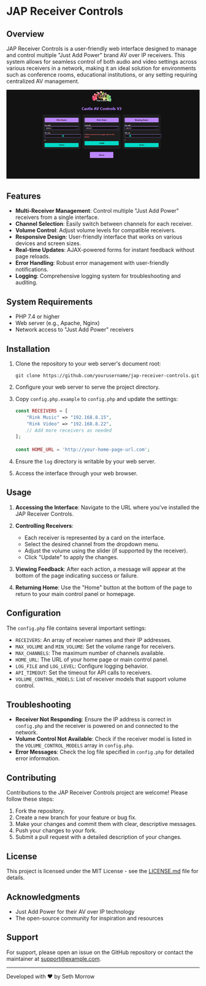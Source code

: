 # JAP Receiver Controls

## Overview

JAP Receiver Controls is a user-friendly web interface designed to manage and control multiple "Just Add Power" brand AV over IP receivers. This system allows for seamless control of both audio and video settings across various receivers in a network, making it an ideal solution for environments such as conference rooms, educational institutions, or any setting requiring centralized AV management.

![JAP Receiver Controls Logo](AV.png)

## Features

- **Multi-Receiver Management**: Control multiple "Just Add Power" receivers from a single interface.
- **Channel Selection**: Easily switch between channels for each receiver.
- **Volume Control**: Adjust volume levels for compatible receivers.
- **Responsive Design**: User-friendly interface that works on various devices and screen sizes.
- **Real-time Updates**: AJAX-powered forms for instant feedback without page reloads.
- **Error Handling**: Robust error management with user-friendly notifications.
- **Logging**: Comprehensive logging system for troubleshooting and auditing.

## System Requirements

- PHP 7.4 or higher
- Web server (e.g., Apache, Nginx)
- Network access to "Just Add Power" receivers

## Installation

1. Clone the repository to your web server's document root:
   ```
   git clone https://github.com/yourusername/jap-receiver-controls.git
   ```

2. Configure your web server to serve the project directory.

3. Copy `config.php.example` to `config.php` and update the settings:
   ```php
   const RECEIVERS = [
       "Rink Music" => "192.168.8.15",
       "Rink Video" => "192.168.8.22",
       // Add more receivers as needed
   ];

   const HOME_URL = 'http://your-home-page-url.com';
   ```

4. Ensure the `log` directory is writable by your web server.

5. Access the interface through your web browser.

## Usage

1. **Accessing the Interface**: Navigate to the URL where you've installed the JAP Receiver Controls.

2. **Controlling Receivers**: 
   - Each receiver is represented by a card on the interface.
   - Select the desired channel from the dropdown menu.
   - Adjust the volume using the slider (if supported by the receiver).
   - Click "Update" to apply the changes.

3. **Viewing Feedback**: After each action, a message will appear at the bottom of the page indicating success or failure.

4. **Returning Home**: Use the "Home" button at the bottom of the page to return to your main control panel or homepage.

## Configuration

The `config.php` file contains several important settings:

- `RECEIVERS`: An array of receiver names and their IP addresses.
- `MAX_VOLUME` and `MIN_VOLUME`: Set the volume range for receivers.
- `MAX_CHANNELS`: The maximum number of channels available.
- `HOME_URL`: The URL of your home page or main control panel.
- `LOG_FILE` and `LOG_LEVEL`: Configure logging behavior.
- `API_TIMEOUT`: Set the timeout for API calls to receivers.
- `VOLUME_CONTROL_MODELS`: List of receiver models that support volume control.

## Troubleshooting

- **Receiver Not Responding**: Ensure the IP address is correct in `config.php` and the receiver is powered on and connected to the network.
- **Volume Control Not Available**: Check if the receiver model is listed in the `VOLUME_CONTROL_MODELS` array in `config.php`.
- **Error Messages**: Check the log file specified in `config.php` for detailed error information.

## Contributing

Contributions to the JAP Receiver Controls project are welcome! Please follow these steps:

1. Fork the repository.
2. Create a new branch for your feature or bug fix.
3. Make your changes and commit them with clear, descriptive messages.
4. Push your changes to your fork.
5. Submit a pull request with a detailed description of your changes.

## License

This project is licensed under the MIT License - see the [LICENSE.md](LICENSE.md) file for details.

## Acknowledgments

- Just Add Power for their AV over IP technology
- The open-source community for inspiration and resources

## Support

For support, please open an issue on the GitHub repository or contact the maintainer at support@example.com.

---

Developed with ❤️ by Seth Morrow
